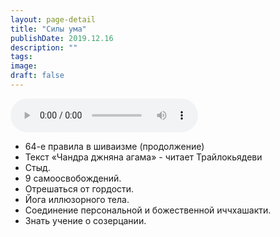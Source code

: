 ```yaml
---
layout: page-detail
title: "Силы ума"
publishDate: 2019.12.16
description: ""
tags:
image:
draft: false
---
```


<audio title="2019.12.16 - Силы ума.mp3" src="/upload/iblock/f25/f258549767b552ff259c481d2ffa5c74.mp3" controls=""></audio>

* 64-е правила в шиваизме (продолжение)
* Текст «Чандра джняна агама» - читает Трайлокьядеви
* Стыд.
* 9 самоосвобождений.
* Отрешаться от гордости.
* Йога иллюзорного тела.
* Соединение персональной и божественной иччхашакти.
* Знать учение о созерцании.

  
